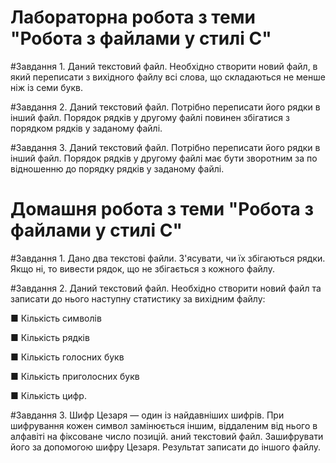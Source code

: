 # Лабораторна робота з теми "Робота з файлами у стилі C"

#Завдання 1.
Даний текстовий файл. Необхідно створити
новий файл, в який переписати з
вихідного файлу всі слова, що складаються не менше
ніж із семи букв.

#Завдання 2.
Даний текстовий файл. Потрібно переписати
його рядки в інший файл. Порядок рядків у
другому файлі повинен збігатися з порядком
рядків у заданому файлі.

#Завдання 3.
Даний текстовий файл. Потрібно переписати
його рядки в інший файл. Порядок рядків у
другому файлі має бути зворотним за
по відношенню до порядку рядків у заданому файлі.


# Домашня робота з теми "Робота з файлами у стилі C"

#Завдання 1.
Дано два текстові файли. З'ясувати, чи їх збігаються
рядки. Якщо ні, то вивести рядок, що не збігається з
кожного файлу.

#Завдання 2.
Даний текстовий файл. Необхідно створити новий файл та
записати до нього наступну статистику за вихідним
файлу:

■ Кількість символів

■ Кількість рядків

■ Кількість голосних букв

■ Кількість приголосних букв

■ Кількість цифр.


#Завдання 3.
Шифр Цезаря — один із найдавніших шифрів. При
шифрування кожен символ замінюється іншим,
віддаленим від нього в алфавіті на фіксоване число
позицій. аний текстовий файл. Зашифрувати його за допомогою шифру
Цезаря. Результат записати до іншого файлу.
